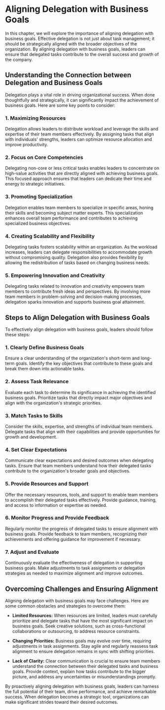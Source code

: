 Aligning Delegation with Business Goals
==================================================

In this chapter, we will explore the importance of aligning delegation with business goals. Effective delegation is not just about task management; it should be strategically aligned with the broader objectives of the organization. By aligning delegation with business goals, leaders can ensure that delegated tasks contribute to the overall success and growth of the company.

Understanding the Connection between Delegation and Business Goals
------------------------------------------------------------------

Delegation plays a vital role in driving organizational success. When done thoughtfully and strategically, it can significantly impact the achievement of business goals. Here are some key points to consider:

### 1\. Maximizing Resources

Delegation allows leaders to distribute workload and leverage the skills and expertise of their team members effectively. By assigning tasks that align with individuals' strengths, leaders can optimize resource allocation and improve productivity.

### 2\. Focus on Core Competencies

Delegating non-core or less critical tasks enables leaders to concentrate on high-value activities that are directly aligned with achieving business goals. This focused approach ensures that leaders can dedicate their time and energy to strategic initiatives.

### 3\. Promoting Specialization

Delegation enables team members to specialize in specific areas, honing their skills and becoming subject matter experts. This specialization enhances overall team performance and contributes to achieving specialized business objectives.

### 4\. Creating Scalability and Flexibility

Delegating tasks fosters scalability within an organization. As the workload increases, leaders can delegate responsibilities to accommodate growth without compromising quality. Delegation also provides flexibility by allowing the redistribution of tasks based on changing business needs.

### 5\. Empowering Innovation and Creativity

Delegating tasks related to innovation and creativity empowers team members to contribute fresh ideas and perspectives. By involving more team members in problem-solving and decision-making processes, delegation sparks innovation and supports business goal attainment.

Steps to Align Delegation with Business Goals
---------------------------------------------

To effectively align delegation with business goals, leaders should follow these steps:

### 1. Clearly Define Business Goals

Ensure a clear understanding of the organization's short-term and long-term goals. Identify the key objectives that contribute to these goals and break them down into actionable tasks.

### 2. Assess Task Relevance

Evaluate each task to determine its significance in achieving the identified business goals. Prioritize tasks that directly impact major objectives and align with the organization's strategic priorities.

### 3. Match Tasks to Skills

Consider the skills, expertise, and strengths of individual team members. Delegate tasks that align with their capabilities and provide opportunities for growth and development.

### 4. Set Clear Expectations

Communicate clear expectations and desired outcomes when delegating tasks. Ensure that team members understand how their delegated tasks contribute to the organization's broader goals and objectives.

### 5. Provide Resources and Support

Offer the necessary resources, tools, and support to enable team members to accomplish their delegated tasks effectively. Provide guidance, training, and access to information or expertise as needed.

### 6. Monitor Progress and Provide Feedback

Regularly monitor the progress of delegated tasks to ensure alignment with business goals. Provide feedback to team members, recognizing their achievements and offering guidance for improvement if necessary.

### 7. Adjust and Evaluate

Continuously evaluate the effectiveness of delegation in supporting business goals. Make adjustments to task assignments or delegation strategies as needed to maximize alignment and improve outcomes.

Overcoming Challenges and Ensuring Alignment
--------------------------------------------

Aligning delegation with business goals may face challenges. Here are some common obstacles and strategies to overcome them:

* **Limited Resources:** When resources are limited, leaders must carefully prioritize and delegate tasks that have the most significant impact on business goals. Seek creative solutions, such as cross-functional collaborations or outsourcing, to address resource constraints.

* **Changing Priorities:** Business goals may evolve over time, requiring adjustments in task assignments. Stay agile and regularly reassess task alignment to ensure delegation remains in sync with shifting priorities.

* **Lack of Clarity:** Clear communication is crucial to ensure team members understand the connection between their delegated tasks and business goals. Provide context, explain how tasks contribute to the bigger picture, and address any uncertainties or misunderstandings promptly.

By proactively aligning delegation with business goals, leaders can harness the full potential of their team, drive performance, and achieve remarkable success. When delegation becomes a strategic tool, organizations can make significant strides toward their desired outcomes.
